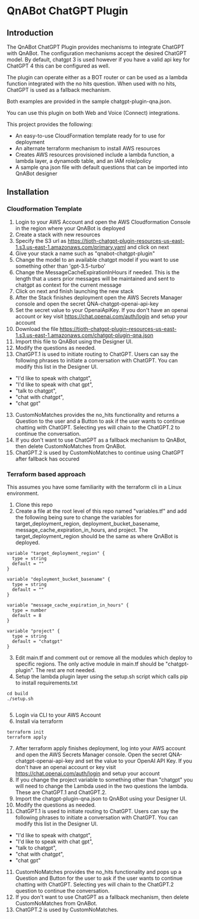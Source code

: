 # QnABot ChatGPT Plugin

## Introduction

The QnABot ChatGPT Plugin provides mechanisms to integrate ChatGPT with QnABot.
The configuration mechanisms accept the desired ChatGPT model. By default, chatgpt 3
is used however if you have a valid api key for ChatGPT 4 this can be configured
as well. 

The plugin can operate either as a BOT router or can be used as a lambda function
integrated with the no hits question. When used with no hits, ChatGPT is used as
a fallback mechanism. 

Both examples are provided in the sample chatgpt-plugin-qna.json.

You can use this plugin on both Web and Voice (Connect) integrations. 

This project provides the following:

* An easy-to-use CloudFormation template ready for to use for deployment
* An alternate terraform mechanism to install AWS resources
* Creates AWS resources provisioned include a lambda function, a lambda layer, a dynamodb table, and an IAM role/policy
* A sample qna json file with default questions that can be imported into QnABot designer

## Installation

### Cloudformation Template

1) Login to your AWS Account and open the AWS Cloudformation Console in the region where your QnABot is deployed
2) Create a stack with new resources
3) Specify the S3 url as https://tioth-chatgpt-plugin-resources-us-east-1.s3.us-east-1.amazonaws.com/primary.yaml and click on next
4) Give your stack a name such as "qnabot-chatgpt-plugin"
6) Change the model to an available chatgpt model if you want to use something other than 'gpt-3.5-turbo'
7) Change the MessageCacheExpirationInHours if needed. This is the length that a users prior messages will be maintained and sent to chatgpt as context for the current message
8) Click on next and finish launching the new stack
9) After the Stack finishes deployment open the AWS Secrets Manager console and open the secret QNA-chatgpt-openai-api-key
10) Set the secret value to your OpenaiApiKey. If you don't have an openai account or key visit https://chat.openai.com/auth/login and setup your account
9) Download the file https://tioth-chatgpt-plugin-resources-us-east-1.s3.us-east-1.amazonaws.com/chatgpt-plugin-qna.json 
10) Import this file to QnABot using the Designer UI.
11) Modify the questions as needed.
12) ChatGPT.1 is used to initiate routing to ChatGPT. Users can say the following phrases to initiate a conversation with ChatGPT. You can modify this list in the Designer UI.
* "I'd like to speak with chatgpt",
* "I'd like to speak with chat gpt",
* "talk to chatgpt",
* "chat with chatgpt",
* "chat gpt"
13) CustomNoMatches provides the no_hits functionality and returns a Question to the user and a Button to ask if the user wants to continue chatting with ChatGPT. Selecting yes will chain to the ChatGPT.2 to continue the conversation.
14) If you don't want to use ChatGPT as a fallback mechanism to QnABot, then delete CustomNoMatches from QnABot.
15) ChatGPT.2 is used by CustomNoMatches to continue using ChatGPT after fallback has occured

### Terraform based approach

This assumes you have some familiarity with the terraform cli in a Linux environment.

1) Clone this repo
2) Create a file at the root level of this repo named "variables.tf" and add the following being sure to change the variables
for target_deployment_region, deployment_bucket_basename, message_cache_expiration_in_hours, and project. The 
target_deployment_region should be the same as where QnABot is deployed. 

```
variable "target_deployment_region" {
  type = string
  default = ""
}

variable "deployment_bucket_basename" {
  type = string
  default = ""
}

variable "message_cache_expiration_in_hours" {
  type = number
  default = 8
}

variable "project" {
  type = string
  default = "chatgpt"
}
```

3) Edit main.tf and comment out or remove all the modules which deploy to specific regions. The only active module in main.tf should be "chatgpt-plugin". The rest are not needed.
4) Setup the lambda plugin layer using the setup.sh script which calls pip to install requirements.txt

```
cd build
./setup.sh
```

```

```
5) Login via CLI to your AWS Account
6) Install via terraform

```
terraform init
terraform apply
```

7) After terraform apply finishes deployment, log into your AWS account and open the AWS Secrets Manager console. Open the secret QNA-chatgpt-openai-api-key and set the value to your OpenAI API Key. If you don't have an openai account or key visit https://chat.openai.com/auth/login and setup your account
8) If you change the project variable to something other than "chatgpt" you will need to change the Lambda used in
the two questions the lambda. These are ChatGPT.1 and ChatGPT.2.
8) Import the chatgpt-plugin-qna.json to QnABot using your Designer UI.
9) Modify the questions as needed. 
10) ChatGPT.1 is used to initiate routing to ChatGPT. Users can say the following phrases to initiate a conversation with ChatGPT. You can modify this list in the Designer UI.
* "I'd like to speak with chatgpt",
* "I'd like to speak with chat gpt",
* "talk to chatgpt",
* "chat with chatgpt",
* "chat gpt"
11) CustomNoMatches provides the no_hits functionality and pops up a Question and Button for the user to ask if the user wants to continue chatting with ChatGPT. Selecting yes will chain to the ChatGPT.2 question to continue the conversation.
12) If you don't want to use ChatGPT as a fallback mechanism, then delete CustomNoMatches from QnABot.
13) ChatGPT.2 is used by CustomNoMatches. 